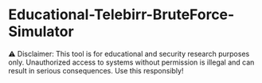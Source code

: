 # Educational-Telebirr-BruteForce-Simulator
⚠️ Disclaimer: This tool is for educational and security research purposes only. Unauthorized access to systems without permission is illegal and can result in serious consequences. Use this responsibly!
